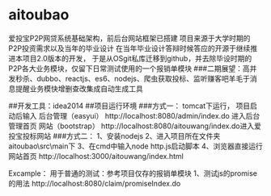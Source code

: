 # aitoubao
爱投宝P2P网贷系统基础架构，前后台网站框架已搭建
项目来源于大学时期的P2P投资需求以及当年的毕业设计
在当年毕业设计答辩时候答应的开源于继续推进本项目2.0版本的开发，
于是从OSgit私库迁移到github，并去除毕设时期的P2P各大业务模块，仅留下日常测试使用的一个报销单模块
###二期展望：高并发秒杀、dubbo、reactjs、es6、nodejs、爬虫获取投标、监听赚客吧羊毛于消息提醒业务模快增删查改集成自动生成工具

##开发工具：idea2014
##项目运行环境
###方式一：
tomcat下运行，
项目启动后输入
后台管理（easyui）
http://localhost:8080/admin/index.do 进入后台管理首页
网站（bootstrap）
http://localhost:8080/aitouwang/index.do进入爱投宝投标网站
###方式二：
1、安装nodejs
2、进入项目所在文件夹aitoubao\src\main下
3、在cmd中输入node http.js启动脚本
4、浏览器直接运行网站首页
http://localhost:3000/aitouwang/index.html

Excample：
用于普通的测试：参考项目仅存的报销单模块
1、测试js的promise的用法
http://localhost:8080/claim/promiseIndex.do
